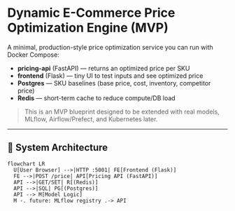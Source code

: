 # Dynamic E-Commerce Price Optimization Engine (MVP)

A minimal, production-style price optimization service you can run with Docker Compose:
- **pricing-api** (FastAPI) — returns an optimized price per SKU
- **frontend** (Flask) — tiny UI to test inputs and see optimized price
- **Postgres** — SKU baselines (base price, cost, inventory, competitor price)
- **Redis** — short-term cache to reduce compute/DB load

> This is an MVP blueprint designed to be extended with real models, MLflow, Airflow/Prefect, and Kubernetes later.

---
## 🔄 System Architecture

```mermaid
flowchart LR
  U[User Browser] -->|HTTP :5001| FE[Frontend (Flask)]
  FE -->|POST /price| API[Pricing API (FastAPI)]
  API -->|GET/SET| R[(Redis)]
  API -->|SQL| PG[(Postgres)]
  API --> M[Model Logic]
  M -. future: MLflow registry .-> API

